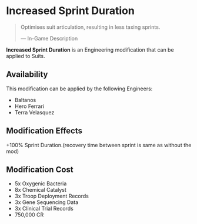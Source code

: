 # Increased Sprint Duration
> 
> 
> Optimises suit articulation, resulting in less taxing sprints.
> 
> 
> — In-Game Description
> 

**Increased Sprint Duration** is an Engineering modification that can be applied to Suits.

## Availability

This modification can be applied by the following Engineers:

- Baltanos
- Hero Ferrari
- Terra Velasquez

## Modification Effects

+100% Sprint Duration.(recovery time between sprint is same as without the mod)

## Modification Cost

- 5x Oxygenic Bacteria
- 8x Chemical Catalyst
- 3x Troop Deployment Records
- 3x Gene Sequencing Data
- 3x Clinical Trial Records
- 750,000 CR